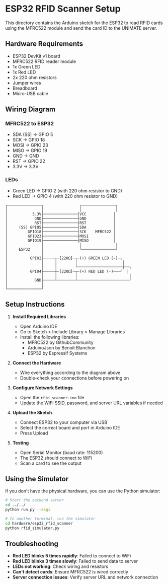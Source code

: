 # ESP32 RFID Scanner Setup

This directory contains the Arduino sketch for the ESP32 to read RFID cards using the MFRC522 module and send the card ID to the UNIMATE server.

## Hardware Requirements

- ESP32 DevKit v1 board
- MFRC522 RFID reader module
- 1x Green LED
- 1x Red LED
- 2x 220 ohm resistors
- Jumper wires
- Breadboard
- Micro-USB cable

## Wiring Diagram

### MFRC522 to ESP32
- SDA (SS) → GPIO 5
- SCK → GPIO 18
- MOSI → GPIO 23
- MISO → GPIO 19
- GND → GND
- RST → GPIO 22
- 3.3V → 3.3V

### LEDs
- Green LED → GPIO 2 (with 220 ohm resistor to GND)
- Red LED → GPIO 4 (with 220 ohm resistor to GND)

```
┌───────────────┐                ┌───────────────┐
│               │                │               │
│           3.3V├───────────────┤VCC            │
│            GND├───────────────┤GND            │
│            RST├───────────────┤RST            │
│     (SS) GPIO5├───────────────┤SDA            │
│         GPIO18├───────────────┤SCK    MFRC522 │
│         GPIO23├───────────────┤MOSI           │
│         GPIO19├───────────────┤MISO           │
│               │                │               │
│     ESP32     │                └───────────────┘
│               │
│          GPIO2├─────┬─[220Ω]─┬─(+) GREEN LED (-)─┐
│               │     │        │                    │
│               │     │        └────────────────────┼──┐
│          GPIO4├─────┼─[220Ω]─┬─(+) RED LED (-)───┘  │
│               │     │        │                       │
│            GND├─────┴────────┴───────────────────────┘
│               │
└───────────────┘
```

## Setup Instructions

1. **Install Required Libraries**
   - Open Arduino IDE
   - Go to Sketch > Include Library > Manage Libraries
   - Install the following libraries:
     - MFRC522 by GithubCommunity
     - ArduinoJson by Benoit Blanchon
     - ESP32 by Espressif Systems

2. **Connect the Hardware**
   - Wire everything according to the diagram above
   - Double-check your connections before powering on

3. **Configure Network Settings**
   - Open the `rfid_scanner.ino` file
   - Update the WiFi SSID, password, and server URL variables if needed

4. **Upload the Sketch**
   - Connect ESP32 to your computer via USB
   - Select the correct board and port in Arduino IDE
   - Press Upload

5. **Testing**
   - Open Serial Monitor (baud rate: 115200)
   - The ESP32 should connect to WiFi
   - Scan a card to see the output

## Using the Simulator

If you don't have the physical hardware, you can use the Python simulator:

```bash
# Start the backend server
cd ../../
python run.py --asgi

# In another terminal, run the simulator
cd hardware/esp32_rfid_scanner
python rfid_simulator.py
```

## Troubleshooting

- **Red LED blinks 5 times rapidly**: Failed to connect to WiFi
- **Red LED blinks 3 times slowly**: Failed to send data to server
- **LEDs not working**: Check wiring and resistors
- **Can't detect cards**: Ensure MFRC522 is wired correctly
- **Server connection issues**: Verify server URL and network connection 